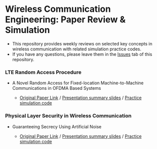 # Wireless Communication Engineering: Paper Review & Simulation
- This repository provides weekly reviews on selected key concepts in wireless communication with related simulation practice codes.
- If you have any questions, please leave them in the [Issues](https://github.com/ekwao9/Wireless-Communication-Paper-Review/issues) tab of this repository.


###  LTE Random Access Procedure
- A Novel Random Access for Fixed-location Machine-to-Machine Communications in OFDMA Based Systems

  - [Original Paper Link](https://ieeexplore.ieee.org/abstract/document/6249701)  /  [Presentation summary slides](https://docs.google.com/presentation/d/14zsxVFDjJVuEeEB5tPqu0kaCrrQYN-y-/edit?usp=sharing&ouid=117514565586995103753&rtpof=true&sd=true) / [Practice simulation code](https://github.com/ekwao9/Wireless-Communication-Paper-Review/blob/main/Simulation%20Practice%20Code/collision_probability.m)


###  Physical Layer Security in Wireless Communication
- Guaranteeing Secrecy Using Artificial Noise

  - [Original Paper Link](https://ieeexplore.ieee.org/abstract/document/4543070)  /  [Presentation summary slides]() / [Practice simulation code](https://github.com/ekwao9/Wireless-Communication-Paper-Review/tree/main/PLS%20codes)





